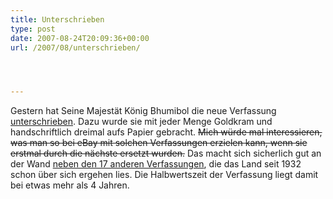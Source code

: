 ```yaml
---
title: Unterschrieben
type: post
date: 2007-08-24T20:09:36+00:00
url: /2007/08/unterschrieben/




---
```

Gestern hat Seine Majestät König Bhumibol die neue Verfassung [unterschrieben][1]. Dazu wurde sie mit jeder Menge Goldkram und handschriftlich dreimal aufs Papier gebracht. <del>Mich würde mal interessieren, was man so bei eBay mit solchen Verfassungen erzielen kann, wenn sie erstmal durch die nächste ersetzt wurden.</del> Das macht sich sicherlich gut an der Wand [neben den 17 anderen Verfassungen][2], die das Land seit 1932 schon über sich ergehen lies. Die Halbwertszeit der Verfassung liegt damit bei etwas mehr als 4 Jahren.

 [1]: http://www.nationmultimedia.com/breakingnews/read.php?newsid=30046404
 [2]: http://en.wikipedia.org/wiki/Constitutions_of_Thailand
